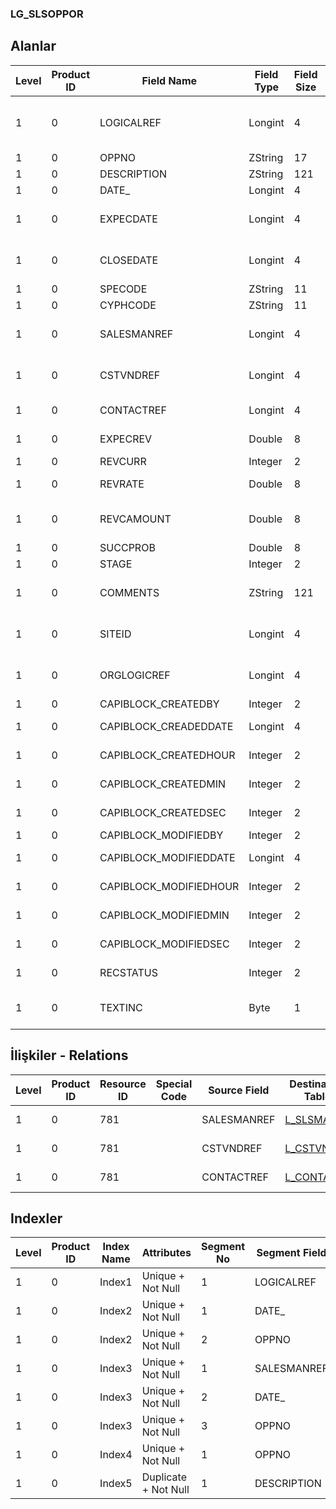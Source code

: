 ### LG_SLSOPPOR

## Alanlar

**Level**|**Product ID**|**Field Name**|**Field Type**|**Field Size**|**Field Offset**|**Türkçe Açıklama**|**Expression**
-----|-----|-----|-----|-----|-----|-----|-----
1|0|LOGICALREF|Longint|4|0|Satış fırsatları log. Ref.|Sales Opportunity Logical Reference
1|0|OPPNO|ZString|17|4|Numara|Number
1|0|DESCRIPTION|ZString|121|21|Açıklama|Description
1|0|DATE_|Longint|4|142|Tarih|Date
1|0|EXPECDATE|Longint|4|146|Tahmini Gerçekleşme Tarihi|Estimated Expiration Date
1|0|CLOSEDATE|Longint|4|150|Tahmini Kapanış Tarihi|Estimated Closed Date
1|0|SPECODE|ZString|11|154|Özel Kod|Aux. Code
1|0|CYPHCODE|ZString|11|165|Yetki Kodu|Auth. Code
1|0|SALESMANREF|Longint|4|176|Satış Temsilcisi Referansı|Sales Representative Reference
1|0|CSTVNDREF|Longint|4|180|Müşteri / Tedarikçi Ref.|Customer / Vendor Reference
1|0|CONTACTREF|Longint|4|184|İlgili Kişi Ref.|Contact Reference
1|0|EXPECREV|Double|8|188|Tahmini Kazanç|Estimated Income
1|0|REVCURR|Integer|2|196|Döviz Türü|Currency Type
1|0|REVRATE|Double|8|198|Döviz Kuru|Currency Exchange Rate
1|0|REVCAMOUNT|Double|8|206|Döviz Türünden Gelir|By F.Currency Income
1|0|SUCCPROB|Double|8|214|Başarı oranı|Success Rate
1|0|STAGE|Integer|2|222|Durumu|Status
1|0|COMMENTS|ZString|121|224|Açıklama (Başarılı / Hatalı)|Comments (Success / Failure)
1|0|SITEID|Longint|4|345|Veri Merkezi|Data Processing Site
1|0|ORGLOGICREF|Longint|4|349|Orijinal Kayıt Log. Ref.|Original Record Logical Reference
1|0|CAPIBLOCK_CREATEDBY|Integer|2|353|Oluşturan|Created By
1|0|CAPIBLOCK_CREADEDDATE|Longint|4|355|Oluşturulma Tarihi|Created Date
1|0|CAPIBLOCK_CREATEDHOUR|Integer|2|359|Oluşturulma Saati|Created Hour
1|0|CAPIBLOCK_CREATEDMIN|Integer|2|361|Oluşturulma Dakikası|Created Minute
1|0|CAPIBLOCK_CREATEDSEC|Integer|2|363|Oluşturulma Saniyesi|Created Second
1|0|CAPIBLOCK_MODIFIEDBY|Integer|2|365|Değiştiren|Modified By
1|0|CAPIBLOCK_MODIFIEDDATE|Longint|4|367|Değiştirilme Tarihi|Modified Date
1|0|CAPIBLOCK_MODIFIEDHOUR|Integer|2|371|Değiştirilme Saati|Modified Hour
1|0|CAPIBLOCK_MODIFIEDMIN|Integer|2|373|Değiştirilme Dakikası|Modified Minute
1|0|CAPIBLOCK_MODIFIEDSEC|Integer|2|375|Değiştirilme Saniyesi|Modified Second
1|0|RECSTATUS|Integer|2|377|Kayıt Durumu|Record Status
1|0|TEXTINC|Byte|1|379|Ayrıntılı Açıklama İçerir|Contains Detail Description

## İlişkiler - Relations

**Level**|**Product ID**|**Resource ID**|**Special Code**|**Source Field**|**Destination Table**|**Destination Field**|**Relation Type**|**Extra Condition**
-----|-----|-----|-----|-----|-----|-----|-----|-----
1|0|781||SALESMANREF|[L_SLSMAN](../LG_SLSMAN "L_SLSMAN")|LOGICALREF|one-to-one|
1|0|781||CSTVNDREF|[L_CSTVND](../LG_CSTVND "L_CSTVND")|LOGICALREF|one-to-one|
1|0|781||CONTACTREF|[L_CONTACTS](../LG_CONTACTS "L_CONTACTS")|LOGICALREF|one-to-one|

## Indexler

**Level**|**Product ID**|**Index Name**|**Attributes**|**Segment No**|**Segment Field**|**Sense**
-----|-----|-----|-----|-----|-----|-----
1|0|Index1|Unique + Not Null|1|LOGICALREF|Ascending
1|0|Index2|Unique + Not Null|1|DATE_|Ascending
1|0|Index2|Unique + Not Null|2|OPPNO|Ascending
1|0|Index3|Unique + Not Null|1|SALESMANREF|Ascending
1|0|Index3|Unique + Not Null|2|DATE_|Ascending
1|0|Index3|Unique + Not Null|3|OPPNO|Ascending
1|0|Index4|Unique + Not Null|1|OPPNO|Ascending
1|0|Index5|Duplicate + Not Null|1|DESCRIPTION|Ascending
